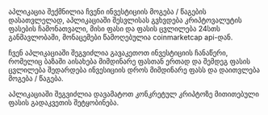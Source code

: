 აპლიკაცია შექმნილია ჩვენი ინვესტიციის მოგება / წაგების დასათვლელად, აპლიკაციაში შესვლისას გვხვდება 
კრიპტოვალუტის ფასების ჩამონათვალი, მისი ფასი და ფასის ცვლილება 24სთს განმავლობაში, მონაცემები
წამოღებულია coinmarketcap api-დან.

ჩვენ აპლიკაციაში შეგვიძლია გავაკეთოთ ინვესტიციის ჩანაწერი, რომელიც ბაზაში აისახება მიმდინარე ფასთან
ერთად და შემდეგ ფასის ცვლილება შედარდება ინვესიციის დროს მიმდინარე ფასს და დაითვლება 
მოგება / წაგება.

აპლიკაციაში შეგვიძლია დავამატოთ კონკრეტულ კრიპტოზე მითითებული ფასის გადაკვეთის შეტყობინება.
